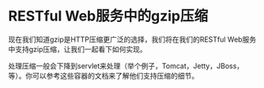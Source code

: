 # RESTful Web服务中的gzip压缩

现在我们知道gzip是HTTP压缩更广泛的选择，我们将在我们的RESTful Web服务中支持gzip压缩，让我们一起看下如何实现。

处理压缩一般会下降到servlet来处理（举个例子，Tomcat，Jetty，JBoss，等）。你可以参考这些容器的文档来了解他们支持压缩的细节。

